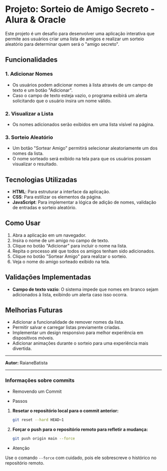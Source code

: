 # Projeto: Sorteio de Amigo Secreto - Alura & Oracle

Este projeto é um desafio para desenvolver uma aplicação interativa que permite aos usuários criar uma lista de amigos e realizar um sorteio aleatório para determinar quem será o "amigo secreto". 

## Funcionalidades

### 1. Adicionar Nomes
- Os usuários podem adicionar nomes à lista através de um campo de texto e um botão "Adicionar".
- Caso o campo de texto esteja vazio, o programa exibirá um alerta solicitando que o usuário insira um nome válido.

### 2. Visualizar a Lista
- Os nomes adicionados serão exibidos em uma lista visível na página.

### 3. Sorteio Aleatório
- Um botão "Sortear Amigo" permitirá selecionar aleatoriamente um dos nomes da lista.
- O nome sorteado será exibido na tela para que os usuários possam visualizar o resultado.

## Tecnologias Utilizadas
- **HTML**: Para estruturar a interface da aplicação.
- **CSS**: Para estilizar os elementos da página.
- **JavaScript**: Para implementar a lógica de adição de nomes, validação de entradas e sorteio aleatório.

## Como Usar
1. Abra a aplicação em um navegador.
2. Insira o nome de um amigo no campo de texto.
3. Clique no botão "Adicionar" para incluir o nome na lista.
4. Repita o processo até que todos os amigos tenham sido adicionados.
5. Clique no botão "Sortear Amigo" para realizar o sorteio.
6. Veja o nome do amigo sorteado exibido na tela.

## Validações Implementadas
- **Campo de texto vazio**: O sistema impede que nomes em branco sejam adicionados à lista, exibindo um alerta caso isso ocorra.

## Melhorias Futuras
- Adicionar a funcionalidade de remover nomes da lista.
- Permitir salvar e carregar listas previamente criadas.
- Implementar um design responsivo para melhor experiência em dispositivos móveis.
- Adicionar animações durante o sorteio para uma experiência mais divertida.

---
**Autor:** RaianeBatista

---
### Informações sobre commits
- Removendo um Commit

- Passos

1. **Resetar o repositório local para o commit anterior:**
   ```bash
   git reset --hard HEAD~1
   ```

2. **Forçar o push para o repositório remoto para refletir a mudança:**
   ```bash
   git push origin main --force
   ```

- Atenção

Use o comando `--force` com cuidado, pois ele sobrescreve o histórico no repositório remoto.